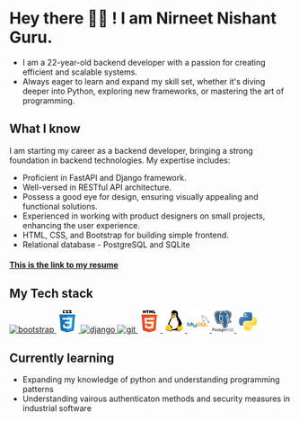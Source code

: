 # Hey there 👋🏻 ! I am Nirneet Nishant Guru.
- I am a 22-year-old backend developer with a passion for creating efficient and scalable systems.
- Always eager to learn and expand my skill set, whether it's diving deeper into Python, exploring new frameworks, or mastering the art of programming.

## What I know
I am starting my career as a backend developer, bringing a strong foundation in backend technologies. My expertise includes:
- Proficient in FastAPI and Django framework.
- Well-versed in RESTful API architecture.
- Possess a good eye for design, ensuring visually appealing and functional solutions.
- Experienced in working with product designers on small projects, enhancing the user experience.
- HTML, CSS, and Bootstrap for building simple frontend.
- Relational database - PostgreSQL and SQLite

#### [This is the link to my resume](https://drive.google.com/file/d/11xwkEYN-0ysiK7N_anjNs1y9wqkZxSdb/view?usp=drive_link)

## My Tech stack
<p align="left"> <a href="https://getbootstrap.com" target="_blank" rel="noreferrer">  <img src="https://cdn.jsdelivr.net/gh/devicons/devicon@latest/icons/bootstrap/bootstrap-original-wordmark.svg" alt="bootstrap" width="40" height="40"/> </a> <a href="https://www.w3schools.com/css/" target="_blank" rel="noreferrer"> <img src="https://raw.githubusercontent.com/devicons/devicon/master/icons/css3/css3-original-wordmark.svg" alt="css3" width="40" height="40"/> </a> <a href="https://www.djangoproject.com/" target="_blank" rel="noreferrer"> <img src="https://cdn.worldvectorlogo.com/logos/django.svg" alt="django" width="40" height="40"/> </a> <a href="https://git-scm.com/" target="_blank" rel="noreferrer"> <img src="https://www.vectorlogo.zone/logos/git-scm/git-scm-icon.svg" alt="git" width="40" height="40"/> </a> <a href="https://www.w3.org/html/" target="_blank" rel="noreferrer"> <img src="https://raw.githubusercontent.com/devicons/devicon/master/icons/html5/html5-original-wordmark.svg" alt="html5" width="40" height="40"/> </a> <a href="https://www.linux.org/" target="_blank" rel="noreferrer"> <img src="https://raw.githubusercontent.com/devicons/devicon/master/icons/linux/linux-original.svg" alt="linux" width="40" height="40"/> </a> <a href="https://www.mysql.com/" target="_blank" rel="noreferrer"> <img src="https://raw.githubusercontent.com/devicons/devicon/master/icons/mysql/mysql-original-wordmark.svg" alt="mysql" width="40" height="40"/> </a> <a href="https://www.postgresql.org" target="_blank" rel="noreferrer"> <img src="https://raw.githubusercontent.com/devicons/devicon/master/icons/postgresql/postgresql-original-wordmark.svg" alt="postgresql" width="40" height="40"/> </a> <a href="https://www.python.org" target="_blank" rel="noreferrer"> <img src="https://raw.githubusercontent.com/devicons/devicon/master/icons/python/python-original.svg" alt="python" width="40" height="40"/> </a> </p>
  
## Currently learning
- Expanding my knowledge of python and understanding programming patterns
- Understanding vairous authenticaton methods and security measures in industrial software
